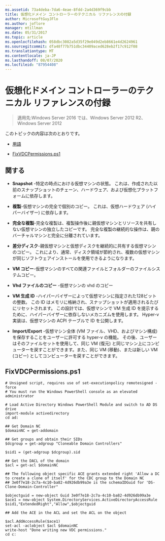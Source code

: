 ```yaml
---
ms.assetid: 73a4deba-7da6-4eae-8fdd-2a4d369f9cbb
title: 仮想化ドメイン コントローラーのテクニカル リファレンスの付録
author: MicrosoftGuyJFlo
ms.author: joflore
manager: mtillman
ms.date: 05/31/2017
ms.topic: article
ms.openlocfilehash: 058dbc3082a5d35f29e049d2eb8661e4d2624961
ms.sourcegitcommit: dfa48f77b751dbc34409aced628eb2f17c912f08
ms.translationtype: MT
ms.contentlocale: ja-JP
ms.lasthandoff: 08/07/2020
ms.locfileid: "87954408"
---
```

# <a name="virtualized-domain-controller-technical-reference-appendix"></a>仮想化ドメイン コントローラーのテクニカル リファレンスの付録

>適用先:Windows Server 2016 では、Windows Server 2012 R2、Windows Server 2012

このトピックの内容は次のとおりです。

-   [用語](../../../ad-ds/reference/virtual-dc/../../../ad-ds/reference/virtual-dc/Virtualized-Domain-Controller-Technical-Reference-Appendix.md#BKMK_Terms)

-   [FixVDCPermissions.ps1](../../../ad-ds/reference/virtual-dc/../../../ad-ds/reference/virtual-dc/Virtualized-Domain-Controller-Technical-Reference-Appendix.md#BKMK_FixPDCPerms)

## <a name="terminology"></a><a name="BKMK_Terms"></a>関する

-   **Snapshot** -特定の時点における仮想マシンの状態。 これは、作成された以前のスナップショットのチェーン、ハードウェア、および仮想化プラットフォームに依存します。

-   **複製**-仮想マシンの完全で個別のコピー。 これは、仮想ハードウェア (ハイパーバイザー) に依存します。

-   **完全な複製**-完全な複製は、複製操作後に親仮想マシンとリソースを共有しない仮想マシンの独立したコピーです。 完全な複製の継続的な操作は、親のバーチャルマシンと完全に分離されています。

-   **差分ディスク**-親仮想マシンと仮想ディスクを継続的に共有する仮想マシンのコピー。 これにより、通常、ディスク領域が節約され、複数の仮想マシンが同じソフトウェアインストールを使用できるようになります。

-   **VM コピー**-仮想マシンのすべての関連ファイルとフォルダーのファイルシステムコピー。

-   **Vhd ファイルのコピー** -仮想マシンの vhd のコピー

-   **VM 生成 ID** -ハイパーバイザーによって仮想マシンに指定された128ビットの整数。 この ID はメモリに格納され、スナップショットが適用されるたびにリセットされます。 この設計では、仮想マシンで VM 生成 ID を提示するために、ハイパーバイザーに依存しないメカニズムを使用します。 Hyper-v 実装は、仮想マシンの ACPI テーブルで ID を公開します。

-   **Import/Export** -仮想マシン全体 (VM ファイル、VHD、およびマシン構成) を保存することをユーザーに許可する hyper-v の機能。 その後、ユーザーはそのファイルセットを使用して、同じ VM (復元) と同じマシン上にコンピューターを戻すことができます。また、同じ VM (移動)、または新しい VM (コピー) としてコンピューターを戻すことができます。

## <a name="fixvdcpermissionsps1"></a><a name="BKMK_FixPDCPerms"></a>FixVDCPermissions.ps1

```
# Unsigned script, requires use of set-executionpolicy remotesigned -force
# You must run the Windows PowerShell console as an elevated administrator

# Load Active Directory Windows PowerShell Module and switch to AD DS drive
import-module activedirectory
cd ad:

## Get Domain NC
$domainNC = get-addomain

## Get groups and obtain their SIDs
$dcgroup = get-adgroup "Cloneable Domain Controllers"

$sid1 = (get-adgroup $dcgroup).sid

## Get the DACL of the domain
$acl = get-acl $domainNC

## The following object specific ACE grants extended right 'Allow a DC to create a clone of itself' for the CDC group to the Domain NC
## 3e0f7e18-2c7a-4c10-ba82-4d926db99a3e is the schemaIDGuid for 'DS-Clone-Domain-Controller"

$objectguid = new-object Guid 3e0f7e18-2c7a-4c10-ba82-4d926db99a3e
$ace1 = new-object System.DirectoryServices.ActiveDirectoryAccessRule $sid1,"ExtendedRight","Allow",$objectguid

## Add the ACE in the ACL and set the ACL on the object

$acl.AddAccessRule($ace1)
set-acl -aclobject $acl $domainNC
write-host "Done writing new VDC permissions."
cd c:
```



